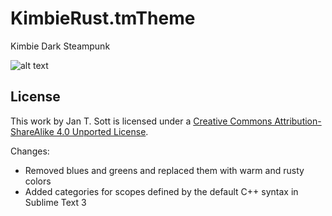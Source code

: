 # KimbieRust.tmTheme
Kimbie Dark Steampunk

![alt text](https://puu.sh/F16ZT/d61de9511d.png)

## License

This work by Jan T. Sott is licensed under a [Creative Commons Attribution-ShareAlike 4.0 Unported License](http://creativecommons.org/licenses/by-sa/4.0/deed.en_US).

Changes:
  * Removed blues and greens and replaced them with warm and rusty colors
  * Added categories for scopes defined by the default C++ syntax in Sublime Text 3
